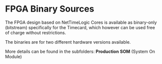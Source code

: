 # FPGA Binary Sources
The FPGA design based on NetTimeLogic Cores is available as binary-only (bitstream) specifically for the Timecard, which however can be used free of charge without restrictions.

The binaries are for two different hardware versions available.

More details can be found in the subfolders:
**Production** 
**SOM** (System On Module)

